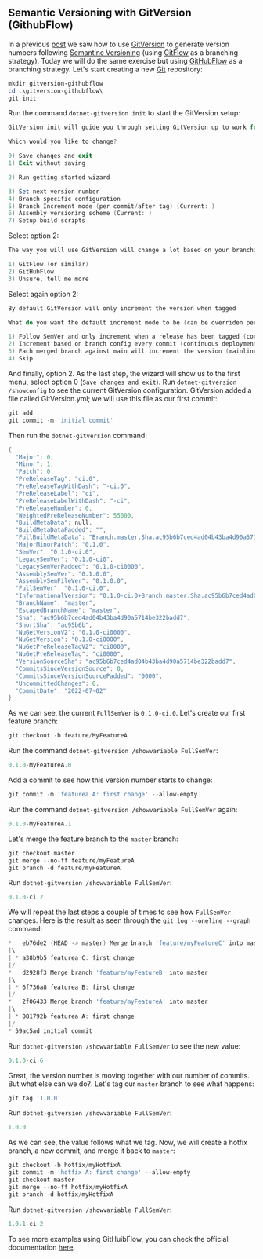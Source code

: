 ## Semantic Versioning with GitVersion (GithubFlow)

In a previous [post](https://blog.raulnq.com/semantic-versioning-with-gitversion-gitflow) we saw how to use [GitVersion](https://gitversion.net/) to generate version numbers following [Semantinc Versioning](https://semver.org/) (using [GitFlow](https://www.atlassian.com/git/tutorials/comparing-workflows/gitflow-workflow) as a branching strategy). Today we will do the same exercise but using [GitHubFlow](https://githubflow.github.io/) as a branching strategy. Let's start creating a new [Git](https://git-scm.com/book/en/v2/Getting-Started-Installing-Git) repository:

```powershell
mkdir gitversion-githubflow
cd .\gitversion-githubflow\
git init
``` 

Run the command `dotnet-gitversion init` to start the GitVersion setup:

```powershell
GitVersion init will guide you through setting GitVersion up to work for you

Which would you like to change?

0) Save changes and exit
1) Exit without saving

2) Run getting started wizard

3) Set next version number
4) Branch specific configuration
5) Branch Increment mode (per commit/after tag) (Current: )
6) Assembly versioning scheme (Current: )
7) Setup build scripts
``` 
Select option 2:

```powershell
The way you will use GitVersion will change a lot based on your branching strategy. What branching strategy will you be using:

1) GitFlow (or similar)
2) GitHubFlow
3) Unsure, tell me more
``` 
Select again option 2:

```powershell
By default GitVersion will only increment the version when tagged

What do you want the default increment mode to be (can be overriden per branch):

1) Follow SemVer and only increment when a release has been tagged (continuous delivery mode)
2) Increment based on branch config every commit (continuous deployment mode)
3) Each merged branch against main will increment the version (mainline mode)
4) Skip
``` 

And finally, option 2. As the last step, the wizard will show us to the first menu, select option 0 (`Save changes and exit`). Run `dotnet-gitversion /showconfig` to see the current GitVersion configuration. GitVersion added a file called GitVersion.yml; we will use this file as our first commit:


```powershell
git add .
git commit -m 'initial commit'
``` 

Then run the `dotnet-gitversion` command:

```powershell
{
  "Major": 0,
  "Minor": 1,
  "Patch": 0,
  "PreReleaseTag": "ci.0",
  "PreReleaseTagWithDash": "-ci.0",
  "PreReleaseLabel": "ci",
  "PreReleaseLabelWithDash": "-ci",
  "PreReleaseNumber": 0,
  "WeightedPreReleaseNumber": 55000,
  "BuildMetaData": null,
  "BuildMetaDataPadded": "",
  "FullBuildMetaData": "Branch.master.Sha.ac95b6b7ced4ad04b43ba4d90a5714be322badd7",
  "MajorMinorPatch": "0.1.0",
  "SemVer": "0.1.0-ci.0",
  "LegacySemVer": "0.1.0-ci0",
  "LegacySemVerPadded": "0.1.0-ci0000",
  "AssemblySemVer": "0.1.0.0",
  "AssemblySemFileVer": "0.1.0.0",
  "FullSemVer": "0.1.0-ci.0",
  "InformationalVersion": "0.1.0-ci.0+Branch.master.Sha.ac95b6b7ced4ad04b43ba4d90a5714be322badd7",
  "BranchName": "master",
  "EscapedBranchName": "master",
  "Sha": "ac95b6b7ced4ad04b43ba4d90a5714be322badd7",
  "ShortSha": "ac95b6b",
  "NuGetVersionV2": "0.1.0-ci0000",
  "NuGetVersion": "0.1.0-ci0000",
  "NuGetPreReleaseTagV2": "ci0000",
  "NuGetPreReleaseTag": "ci0000",
  "VersionSourceSha": "ac95b6b7ced4ad04b43ba4d90a5714be322badd7",
  "CommitsSinceVersionSource": 0,
  "CommitsSinceVersionSourcePadded": "0000",
  "UncommittedChanges": 0,
  "CommitDate": "2022-07-02"
}
``` 

As we can see, the current  `FullSemVer` is `0.1.0-ci.0`. Let's create our first feature branch:

```powershell
git checkout -b feature/MyFeatureA
``` 

Run the command `dotnet-gitversion /showvariable FullSemVer`:

```powershell
0.1.0-MyFeatureA.0
``` 

Add a commit to see how this version number starts to change:

```powershell
git commit -m 'featurea A: first change' --allow-empty
``` 

Run the command `dotnet-gitversion /showvariable FullSemVer` again:

```powershell
0.1.0-MyFeatureA.1
``` 

Let's merge the feature branch to the `master` branch:

```powershell
git checkout master
git merge --no-ff feature/myFeatureA
git branch -d feature/myFeatureA
``` 

Run `dotnet-gitversion /showvariable FullSemVer`:

```powershell
0.1.0-ci.2
``` 

We will repeat the last steps a couple of times to see how `FullSemVer` changes. Here is the result as seen through the `git log --oneline --graph` command:

```powershell
*   eb76de2 (HEAD -> master) Merge branch 'feature/myFeatureC' into master
|\
| * a38b9b5 featurea C: first change
|/
*   d2928f3 Merge branch 'feature/myFeatureB' into master
|\
| * 6f736a8 featurea B: first change
|/
*   2f06433 Merge branch 'feature/myFeatureA' into master
|\
| * 081792b featurea A: first change
|/
* 59ac5ad initial commit
``` 

Run `dotnet-gitversion /showvariable FullSemVer` to see the new value:

```powershell
0.1.0-ci.6
``` 

Great, the version number is moving together with our number of commits. But what else can we do?. Let's tag our `master` branch to see what happens:

```powershell
git tag '1.0.0'
``` 

Run `dotnet-gitversion /showvariable FullSemVer`:

```powershell
1.0.0
``` 

As we can see, the value follows what we tag. Now, we will create a hotfix branch, a new commit, and merge it back to `master`:


```powershell
git checkout -b hotfix/myHotfixA
git commit -m 'hotfix A: first change' --allow-empty
git checkout master
git merge --no-ff hotfix/myHotfixA
git branch -d hotfix/myHotfixA
``` 

Run `dotnet-gitversion /showvariable FullSemVer`:

```powershell
1.0.1-ci.2
``` 

To see more examples using GitHuibFlow, you can check the official documentation [here](https://gitversion.net/docs/learn/branching-strategies/githubflow/examples).



